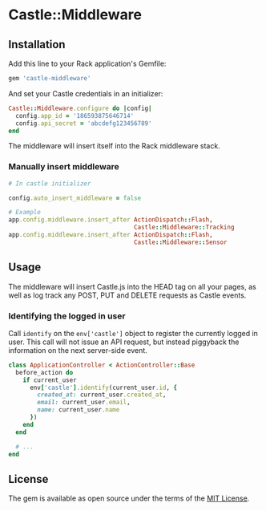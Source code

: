 # Castle::Middleware

## Installation

Add this line to your Rack application's Gemfile:

```ruby
gem 'castle-middleware'
```

And set your Castle credentials in an initializer:

```ruby
Castle::Middleware.configure do |config|
  config.app_id = '186593875646714'
  config.api_secret = 'abcdefg123456789'
end
```

The middleware will insert itself into the Rack middleware stack.

### Manually insert middleware

```ruby
# In castle initializer

config.auto_insert_middleware = false
```

```ruby
# Example
app.config.middleware.insert_after ActionDispatch::Flash,
                                   Castle::Middleware::Tracking
app.config.middleware.insert_after ActionDispatch::Flash,
                                   Castle::Middleware::Sensor
```

## Usage

The middleware will insert Castle.js into the HEAD tag on all your pages, as well as log track any POST, PUT and DELETE requests as Castle events.

### Identifying the logged in user

Call `identify` on the `env['castle']` object to register the currently logged in user. This call will not issue an API request, but instead piggyback the information on the next server-side event.

```ruby
class ApplicationController < ActionController::Base
  before_action do
    if current_user
      env['castle'].identify(current_user.id, {
        created_at: current_user.created_at,
        email: current_user.email,
        name: current_user.name
      })
    end
  end

  # ...
end
```

## License

The gem is available as open source under the terms of the [MIT License](http://opensource.org/licenses/MIT).

